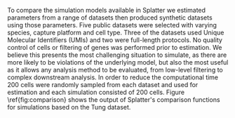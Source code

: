 To compare the simulation models available in Splatter we estimated parameters from a range of datasets then produced synthetic datasets using those parameters. Five public datasets were selected with varying species, capture platform and cell type. Three of the datasets used Unique Molecular Identifiers (UMIs) and two were full-length protocols. No quality control of cells or filtering of genes was performed prior to estimation. We believe this presents the most challenging situation to simulate, as there are more likely to be violations of the underlying model, but also the most useful as it allows any analysis method to be evaluated, from low-level filtering to complex downstream analysis. In order to reduce the computational time 200 cells were randomly sampled from each dataset and used for estimation and each simulation consisted of 200 cells. Figure \ref{fig:comparison} shows the output of Splatter's comparison functions for simulations based on the Tung dataset.